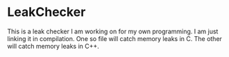 # LeakChecker

This is a leak checker I am working on for my own programming. I am just linking it in compilation.
One so file will catch memory leaks in C. The other will catch memory leaks in C++.
